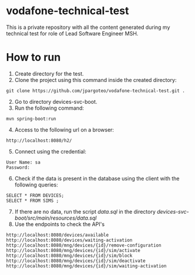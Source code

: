 # vodafone-technical-test
This is a private repository with all the content generated during my technical test for role of Lead Software Engineer MSH.

# How to run

1. Create directory for the test.
2. Clone the project using this command inside the created directory:
```
git clone https://github.com/jpargoteo/vodafone-technical-test.git .
```
2. Go to directory devices-svc-boot.
3. Run the following command:
```
mvn spring-boot:run
```
4. Access to the following url on a browser:
```
http://localhost:8080/h2/
```
5. Connect using the credential:
```
User Name: sa
Password:
```
6. Check if the data is present in the database using the client with the following queries:
```
SELECT * FROM DEVICES;
SELECT * FROM SIMS ;
```
7. If there are no data, run the script *data.sql* in the directory *devices-svc-boot/src/main/resources/data.sql*
8. Use the endpoints to check the API's
```
http://localhost:8080/devices/available
http://localhost:8080/devices/waiting-activation
http://localhost:8080/mng/devices/{id}/remove-configuration
http://localhost:8080/mng/devices/{id}/sim/activate
http://localhost:8080/mng/devices/{id}/sim/block
http://localhost:8080/mng/devices/{id}/sim/deactivate
http://localhost:8080/mng/devices/{id}/sim/waiting-activation
```
